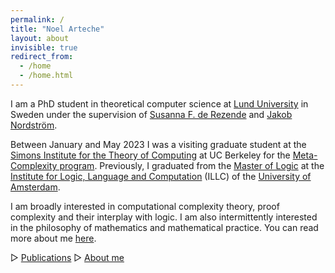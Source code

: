 ```yaml
---
permalink: /
title: "Noel Arteche"
layout: about
invisible: true
redirect_from: 
  - /home
  - /home.html
---
```


I am a PhD student in theoretical computer science at [Lund University](https://www.lunduniversity.lu.se/) in Sweden under the supervision of [Susanna F. de Rezende](https://derezende.github.io/index.html) and [Jakob Nordström](https://jakobnordstrom.github.io/).

Between January and May 2023 I was a visiting graduate student at the [Simons Institute for the Theory of Computing](https://simons.berkeley.edu/homepage) at UC Berkeley for the [Meta-Complexity program](https://simons.berkeley.edu/programs/Meta-Complexity2023). Previously, I graduated from the [Master of Logic](https://msclogic.illc.uva.nl/) at the [Institute for Logic, Language and Computation](https://www.illc.uva.nl/) (ILLC) of the [University of Amsterdam](https://www.uva.nl/en).

I am broadly interested in computational complexity theory, proof complexity and their interplay with logic. I am also intermittently interested in the philosophy of mathematics and mathematical practice. You can read more about me [here](https://narteche.github.io/about).



    
▷ [Publications](https://narteche.github.io/publications)
▷ [About me](https://narteche.github.io/about)
